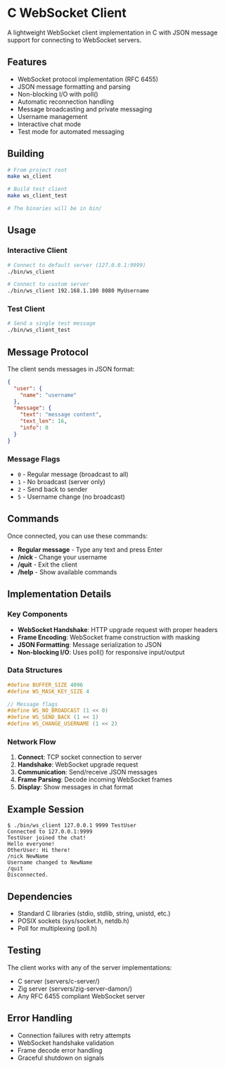 # C WebSocket Client

A lightweight WebSocket client implementation in C with JSON message support for connecting to WebSocket servers.

## Features

- WebSocket protocol implementation (RFC 6455)
- JSON message formatting and parsing
- Non-blocking I/O with poll()
- Automatic reconnection handling
- Message broadcasting and private messaging
- Username management
- Interactive chat mode
- Test mode for automated messaging

## Building

```bash
# From project root
make ws_client

# Build test client
make ws_client_test

# The binaries will be in bin/
```

## Usage

### Interactive Client

```bash
# Connect to default server (127.0.0.1:9999)
./bin/ws_client

# Connect to custom server
./bin/ws_client 192.168.1.100 8080 MyUsername
```

### Test Client

```bash
# Send a single test message
./bin/ws_client_test
```

## Message Protocol

The client sends messages in JSON format:

```json
{
  "user": {
    "name": "username"
  },
  "message": {
    "text": "message content",
    "text_len": 16,
    "info": 0
  }
}
```

### Message Flags

- `0` - Regular message (broadcast to all)
- `1` - No broadcast (server only)
- `2` - Send back to sender
- `5` - Username change (no broadcast)

## Commands

Once connected, you can use these commands:

- **Regular message** - Type any text and press Enter
- **/nick <username>** - Change your username
- **/quit** - Exit the client
- **/help** - Show available commands

## Implementation Details

### Key Components

- **WebSocket Handshake**: HTTP upgrade request with proper headers
- **Frame Encoding**: WebSocket frame construction with masking
- **JSON Formatting**: Message serialization to JSON
- **Non-blocking I/O**: Uses poll() for responsive input/output

### Data Structures

```c
#define BUFFER_SIZE 4096
#define WS_MASK_KEY_SIZE 4

// Message flags
#define WS_NO_BROADCAST (1 << 0)
#define WS_SEND_BACK (1 << 1)
#define WS_CHANGE_USERNAME (1 << 2)
```

### Network Flow

1. **Connect**: TCP socket connection to server
2. **Handshake**: WebSocket upgrade request
3. **Communication**: Send/receive JSON messages
4. **Frame Parsing**: Decode incoming WebSocket frames
5. **Display**: Show messages in chat format

## Example Session

```
$ ./bin/ws_client 127.0.0.1 9999 TestUser
Connected to 127.0.0.1:9999
TestUser joined the chat!
Hello everyone!
OtherUser: Hi there!
/nick NewName
Username changed to NewName
/quit
Disconnected.
```

## Dependencies

- Standard C libraries (stdio, stdlib, string, unistd, etc.)
- POSIX sockets (sys/socket.h, netdb.h)
- Poll for multiplexing (poll.h)

## Testing

The client works with any of the server implementations:

- C server (servers/c-server/)
- Zig server (servers/zig-server-damon/)
- Any RFC 6455 compliant WebSocket server

## Error Handling

- Connection failures with retry attempts
- WebSocket handshake validation
- Frame decode error handling
- Graceful shutdown on signals